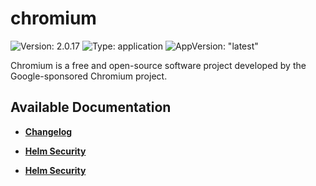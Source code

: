 # chromium

![Version: 2.0.17](https://img.shields.io/badge/Version-2.0.17-informational?style=flat-square) ![Type: application](https://img.shields.io/badge/Type-application-informational?style=flat-square) ![AppVersion: "latest"](https://img.shields.io/badge/AppVersion-"latest"-informational?style=flat-square)

Chromium is a free and open-source software project developed by the Google-sponsored Chromium project.

## Available Documentation

- [**Changelog**](CHANGELOG)

- [**Helm Security**](container-security)

- [**Helm Security**](helm-security)

